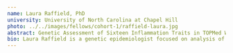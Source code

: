 ```yaml
---
name: Laura Raffield, PhD
university: University of North Carolina at Chapel Hill
photo: ../../images/fellows/cohort-1/raffield-laura.jpg
abstract: Genetic Assessment of Sixteen Inflammation Traits in TOPMed Whole Genome Sequencing Data 
bio: Laura Raffield is a genetic epidemiologist focused on analysis of inflammation, hematology and hemostasis, cardiovascular disease, and diabetes related traits, particularly in underrepresented African American and Hispanic/Latino populations. She is currently a postdoctoral fellow in the Department of Genetics at the University of North Carolina at Chapel Hill. Raffield earned her PhD in Molecular Genetics and Genomics from Wake Forest University School of Medicine and her BS in Biology from the University of North Carolina at Chapel Hill.
---
```


